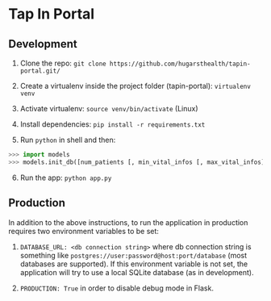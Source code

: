 # Tap In Portal

## Development
1. Clone the repo:
`git clone https://github.com/hugarsthealth/tapin-portal.git/`

2. Create a virtualenv inside the project folder (tapin-portal):
`virtualenv venv`

3. Activate virtualenv:
`source venv/bin/activate` (Linux)

4. Install dependencies:
`pip install -r requirements.txt`

5. Run `python` in shell and then:
```python
>>> import models
>>> models.init_db([num_patients [, min_vital_infos [, max_vital_infos]]]):
```

6. Run the app:
`python app.py`

## Production
In addition to the above instructions, to run the application in production
requires two environment variables to be set:

1. `DATABASE_URL: <db connection string>` where db connection string is something
like `postgres://user:password@host:port/database` (most databases are supported).
If this environment variable is not set, the application will try to use a local
SQLite database (as in development).

2. `PRODUCTION: True` in order to disable debug mode in Flask.
